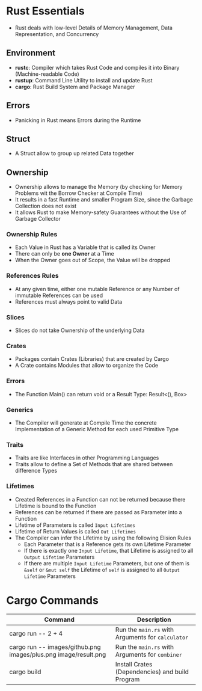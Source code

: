 # Rust Essentials

- Rust deals with low-level Details of Memory Management, Data Representation, and Concurrency

## Environment

- **rustc**: Compiler which takes Rust Code and compiles it into Binary (Machine-readable Code)
- **rustup**: Command Line Utility to install and update Rust
- **cargo**: Rust Build System and Package Manager

## Errors

- Panicking in Rust means Errors during the Runtime

## Struct

- A Struct allow to group up related Data together

## Ownership

- Ownership allows to manage the Memory (by checking for Memory Problems wit the Borrow Checker at Compile Time)
- It results in a fast Runtime and smaller Program Size, since the Garbage Collection does not exist
- It allows Rust to make Memory-safety Guarantees without the Use of Garbage Collector

### Ownership Rules

- Each Value in Rust has a Variable that is called its Owner
- There can only be **one Owner** at a Time
- When the Owner goes out of Scope, the Value will be dropped

### References Rules

- At any given time, either one mutable Reference or any Number of immutable References can be used
- References must always point to valid Data

### Slices

- Slices do not take Ownership of the underlying Data

### Crates

- Packages contain Crates (Libraries) that are created by Cargo
- A Crate contains Modules that allow to organize the Code

### Errors

- The Function Main() can return void or a Result Type: Result<(), Box<dyn Error>>

### Generics

- The Compiler will generate at Compile Time the concrete Implementation of a Generic Method for each used Primitive Type

### Traits

- Traits are like Interfaces in other Programming Languages
- Traits allow to define a Set of Methods that are shared between difference Types

### Lifetimes

- Created References in a Function can not be returned because there Lifetime is bound to the Function
- References can be returned if there are passed as Parameter into a Function
- Lifetime of Parameters is called `Input Lifetimes`
- Lifetime of Return Values is called `Out Lifetimes`
- The Compiler can infer the Lifetime by using the following Elision Rules
  - Each Parameter that is a Reference gets its own Lifetime Parameter
  - If there is exactly one `Input Lifetime`, that Lifetime is assigned to all `Output Lifetime` Parameters
  - If there are multiple `Input Lifetime` Parameters, but one of them is `&self` or `&mut self` the Lifetime of `self` is assigned to all `Output Lifetime` Parameters

# Cargo Commands

| Command                                                         | Description                                       |
| --------------------------------------------------------------- | ------------------------------------------------- |
| cargo run -- 2 + 4                                              | Run the `main.rs` with Arguments for `calculator` |
| cargo run -- images/github.png images/plus.png image/result.png | Run the `main.rs` with Arguments for `combiner`   |
| cargo build                                                     | Install Crates (Dependencies) and build Program   |
